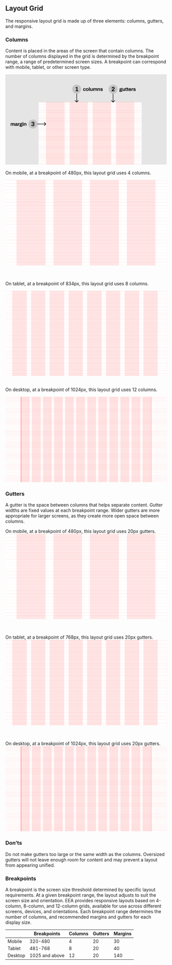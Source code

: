 ## Layout Grid

The responsive layout grid is made up of three elements: columns, gutters, and margins.

### Columns

Content is placed in the areas of the screen that contain columns. The number of columns displayed in the grid is determined by the breakpoint range, a range of predetermined screen sizes. A breakpoint can correspond with mobile, tablet, or other screen type.

![](../static/grid1.png)
<br />

On mobile, at a breakpoint of 480px, this layout grid uses 4 columns.

![](../static/mobile-mid-grid.png)

<br />

On tablet, at a breakpoint of 834px, this layout grid uses 8 columns.

![](../static/tablet-mid-grid.png)   

<br /> 
On desktop, at a breakpoint of 1024px, this layout grid uses 12 columns.

![](../static/desktop-mid-grid.png)

### Gutters

A gutter is the space between columns that helps separate content. Gutter widths are fixed values at each breakpoint range. Wider gutters are more appropriate for larger screens, as they create more open space between columns.
<br />

On mobile, at a breakpoint of 480px, this layout grid uses 20px gutters.  
![](../static/mobile-mid-grid.png)   

<br />

On tablet, at a breakpoint of 768px, this layout grid uses 20px gutters.  
![](../static/tablet-mid-grid.png)   

<br />

On desktop, at a breakpoint of 1024px, this layout grid uses 20px gutters.   
![](../static/desktop-mid-grid.png)   


### Don’ts

Do not make gutters too large or the same width as the columns. Oversized gutters will not leave enough room for content and may prevent a layout from appearing unified.

### Breakpoints

A breakpoint is the screen size threshold determined by specific layout requirements. At a given breakpoint range, the layout adjusts to suit the screen size and orientation.
ΕΕΑ provides responsive layouts based on 4-column, 8-column, and 12-column grids, available for use across different screens, devices, and orientations.
Each breakpoint range determines the number of columns, and recommended margins and gutters for each display size.


<table style={{textAlign:'center'}}>
    <thead style={{width:700+'px'}}>
        <th></th>
        <th>Breakpoints</th>
        <th>Columns</th>
        <th>Gutters</th>
        <th>Margins</th>
    </thead>
    <tbody>
        <tr>
            <td style={{fontWeight:'bold'}}>Mobile</td>
            <td>320-480</td>
            <td>4</td>
            <td>20</td>
            <td>30</td>
        </tr>
        <tr>
            <td style={{fontWeight:'bold'}}>Tablet</td>
            <td>481-768</td>
            <td>8</td>
            <td>20</td>
            <td>40</td>
        </tr>
        <tr>
            <td style={{fontWeight:'bold'}}>Desktop</td>
            <td>1025 and above</td>
            <td>12</td>
            <td>20</td>
            <td>140</td>
        </tr>
    </tbody>
</table>

